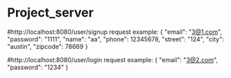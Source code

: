 # Project_server

#http://localhost:8080/user/signup
request example:
{
  "email": "3@1.com",
  "password": "1111",
  "name": "aa",
  "phone": 12345678,
  "street": "124",
  "city": "austin",
  "zipcode": 78669
}

#http://localhost:8080/user/login
request example:
{
  "email": "3@2.com",
  "password": "1234"
}
